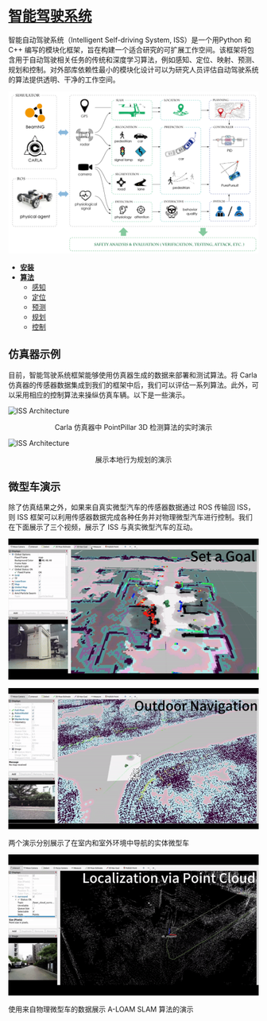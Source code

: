 # [智能驾驶系统](https://tis.ios.ac.cn/iss/) 

智能自动驾驶系统（Intelligent Self-driving System, ISS）是一个用Python 和 C++ 编写的模块化框架，旨在构建一个适合研究的可扩展工作空间。该框架将包含用于自动驾驶相关任务的传统和深度学习算法，例如感知、定位、映射、预测、规划和控制。对外部库依赖性最小的模块化设计可以为研究人员评估自动驾驶系统的算法提供透明、干净的工作空间。

![ISS Architecture](img/ecosys_iss/ISS_Framework.png)

* [__安装__](iss_install.md)
* [__算法__](iss_install.md)
    * [感知](algorithms/perception.md)
    * [定位](algorithms/localization.md)
    * [预测](algorithms/prediction.md)
    * [规划](algorithms/planning.md)
    * [控制](algorithms/control.md)



## 仿真器示例

目前，智能驾驶系统框架能够使用仿真器生成的数据来部署和测试算法。将 Carla 仿真器的传感器数据集成到我们的框架中后，我们可以评估一系列算法。此外，可以采用相应的控制算法来操纵仿真车辆。以下是一些演示。

<!-- ![type:video](img/ecosys_iss/following_1.mp4) --> 
![ISS Architecture](img/ecosys_iss/following_1.gif)
<center> Carla 仿真器中 PointPillar 3D 检测算法的实时演示 </center>
<p> </p>

![ISS Architecture](img/ecosys_iss/local_planning.gif)

<center> 展示本地行为规划的演示 </center>
<p> </p>


## 微型车演示
除了仿真结果之外，如果来自真实微型汽车的传感器数据通过 ROS 传输回 ISS，则 ISS 框架可以利用传感器数据完成各种任务并对物理微型汽车进行控制。我们在下面展示了三个视频，展示了 ISS 与真实微型汽车的互动。

![ISS Architecture](img/ecosys_iss/nav_indoor_small.gif)

![ISS Architecture](img/ecosys_iss/nav_outdoor_small.gif)

两个演示分别展示了在室内和室外环境中导航的实体微型车

![ISS Architecture](img/ecosys_iss/localization_aloam_small.gif)

使用来自物理微型车的数据展示 A-LOAM SLAM 算法的演示

